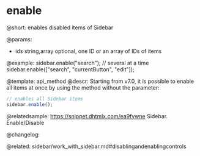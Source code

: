 enable
=============

@short: enables disabled items of Sidebar


@params:
- ids 		string,array		optional, one ID or an array of IDs of items



@example:
sidebar.enable("search");
// several at a time
sidebar.enable(["search", "currentButton", "edit"]);


@template: api_method
@descr:
Starting from v7.0, it is possible to enable all items at once by using the method without the parameter:

~~~js
// enables all Sidebar items
sidebar.enable();
~~~



@relatedsample:
https://snippet.dhtmlx.com/ea9fywne	Sidebar. Enable/Disable

@changelog:

@related: sidebar/work_with_sidebar.md#disablingandenablingcontrols
